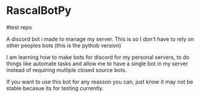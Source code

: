 # RascalBotPy
#test repo

A discord bot i made to manage my server. This is so I don't have to rely on other peoples bots (this is the pythob version)

I am learning how to make bots for discord for my personal servers, to do things like automate tasks and allow me to have a single bot in my server instead of requiring mutliple closed source bots.

If you want to use this bot for any reasson you can, just know it may not be stable becasue its for testing currently.
